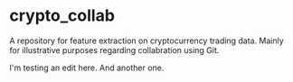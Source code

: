 # crypto_collab

A repository for feature extraction on cryptocurrency trading data. Mainly for illustrative purposes regarding collabration using Git.

I'm testing an edit here. And another one.
